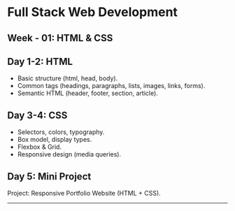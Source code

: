 # Full Stack Web Development

## Week - 01: HTML & CSS 

## Day 1-2: HTML

- Basic structure (html, head, body).
- Common tags (headings, paragraphs, lists, images, links, forms).
- Semantic HTML (header, footer, section, article).

## Day 3-4: CSS
- Selectors, colors, typography.
- Box model, display types.
- Flexbox & Grid.
- Responsive design (media queries).

## Day 5: Mini Project

Project: Responsive Portfolio Website (HTML + CSS).

---
